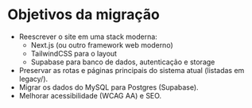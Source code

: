 # Objetivos da migração

- Reescrever o site em uma stack moderna:
  - Next.js (ou outro framework web moderno)
  - TailwindCSS para o layout
  - Supabase para banco de dados, autenticação e storage
- Preservar as rotas e páginas principais do sistema atual (listadas em legacy/).
- Migrar os dados do MySQL para Postgres (Supabase).
- Melhorar acessibilidade (WCAG AA) e SEO.
